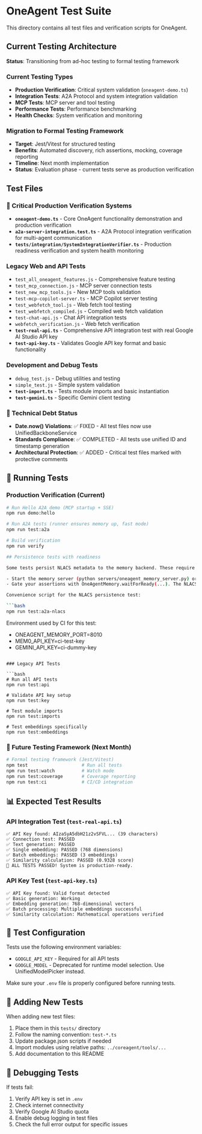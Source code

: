 # OneAgent Test Suite

This directory contains all test files and verification scripts for OneAgent.

## Current Testing Architecture

**Status**: Transitioning from ad-hoc testing to formal testing framework

### Current Testing Types

- **Production Verification**: Critical system validation (`oneagent-demo.ts`)
- **Integration Tests**: A2A Protocol and system integration validation
- **MCP Tests**: MCP server and tool testing
- **Performance Tests**: Performance benchmarking
- **Health Checks**: System verification and monitoring

### Migration to Formal Testing Framework

- **Target**: Jest/Vitest for structured testing
- **Benefits**: Automated discovery, rich assertions, mocking, coverage reporting
- **Timeline**: Next month implementation
- **Status**: Evaluation phase - current tests serve as production verification

## Test Files

### 🚨 Critical Production Verification Systems

- **`oneagent-demo.ts`** - Core OneAgent functionality demonstration and production verification
- **`a2a-server-integration.test.ts`** - A2A Protocol integration verification for multi-agent communication
- **`tests/integration/SystemIntegrationVerifier.ts`** - Production readiness verification and system health monitoring

### Legacy Web and API Tests

- `test_all_oneagent_features.js` - Comprehensive feature testing
- `test_mcp_connection.js` - MCP server connection tests
- `test_new_mcp_tools.js` - New MCP tools validation
- `test-mcp-copilot-server.ts` - MCP Copilot server testing
- `test_webfetch_tool.js` - Web fetch tool testing
- `test_webfetch_compiled.js` - Compiled web fetch validation
- `test-chat-api.js` - Chat API integration tests
- `webfetch_verification.js` - Web fetch verification
- **`test-real-api.ts`** - Comprehensive API integration test with real Google AI Studio API key
- **`test-api-key.ts`** - Validates Google API key format and basic functionality

### Development and Debug Tests

- `debug_test.js` - Debug utilities and testing
- `simple_test.js` - Simple system validation
- **`test-import.ts`** - Tests module imports and basic instantiation
- **`test-gemini.ts`** - Specific Gemini client testing

### 🔧 Technical Debt Status

- **Date.now() Violations**: ✅ FIXED - All test files now use UnifiedBackboneService
- **Standards Compliance**: ✅ COMPLETED - All tests use unified ID and timestamp generation
- **Architectural Protection**: ✅ ADDED - Critical test files marked with protective comments

## 🚀 Running Tests

### Production Verification (Current)

````bash
# Run Hello A2A demo (MCP startup + SSE)
npm run demo:hello

# Run A2A tests (runner ensures memory up, fast mode)
npm run test:a2a

# Build verification
npm run verify

## Persistence tests with readiness

Some tests persist NLACS metadata to the memory backend. These require the memory server to be running and ready. Use the readiness-gated pattern:

- Start the memory server (python servers/oneagent_memory_server.py) or rely on CI to start it.
- Gate your assertions with OneAgentMemory.waitForReady(...). The NLACS persistence test already does this and will gracefully skip if readiness isn’t achieved.

Convenience script for the NLACS persistence test:

```bash
npm run test:a2a-nlacs
````

Environment used by CI for this test:

- ONEAGENT_MEMORY_PORT=8010
- MEM0_API_KEY=ci-test-key
- GEMINI_API_KEY=ci-dummy-key

````

### Legacy API Tests

```bash
# Run all API tests
npm run test:api

# Validate API key setup
npm run test:key

# Test module imports
npm run test:imports

# Test embeddings specifically
npm run test:embeddings
````

### 🔮 Future Testing Framework (Next Month)

```bash
# Formal testing framework (Jest/Vitest)
npm test                    # Run all tests
npm run test:watch          # Watch mode
npm run test:coverage       # Coverage reporting
npm run test:ci             # CI/CD integration
```

## 📊 Expected Test Results

### API Integration Test (`test-real-api.ts`)

```
✅ API Key found: AIzaSyA5dbH21z2vSFVL... (39 characters)
✅ Connection test: PASSED
✅ Text generation: PASSED
✅ Single embedding: PASSED (768 dimensions)
✅ Batch embeddings: PASSED (3 embeddings)
✅ Similarity calculation: PASSED (0.9328 score)
🎉 ALL TESTS PASSED! System is production-ready.
```

### API Key Test (`test-api-key.ts`)

```
✅ API Key found: Valid format detected
✅ Basic generation: Working
✅ Embedding generation: 768-dimensional vectors
✅ Batch processing: Multiple embeddings successful
✅ Similarity calculation: Mathematical operations verified
```

## 🔧 Test Configuration

Tests use the following environment variables:

- `GOOGLE_API_KEY` - Required for all API tests
- `GOOGLE_MODEL` - Deprecated for runtime model selection. Use UnifiedModelPicker instead.

Make sure your `.env` file is properly configured before running tests.

## 📝 Adding New Tests

When adding new test files:

1. Place them in this `tests/` directory
2. Follow the naming convention: `test-*.ts`
3. Update package.json scripts if needed
4. Import modules using relative paths: `../coreagent/tools/...`
5. Add documentation to this README

## 🐛 Debugging Tests

If tests fail:

1. Verify API key is set in `.env`
2. Check internet connectivity
3. Verify Google AI Studio quota
4. Enable debug logging in test files
5. Check the full error output for specific issues
